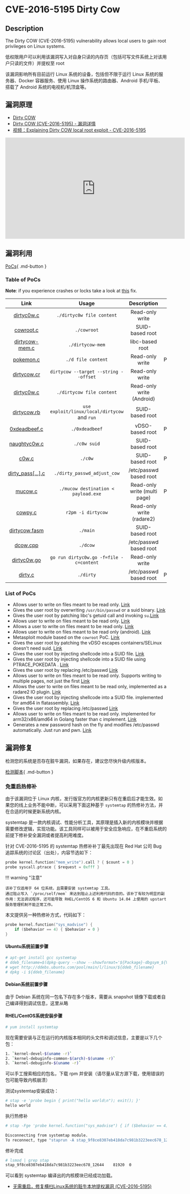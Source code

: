 # CVE-2016-5195 Dirty Cow

## Description

The Dirty COW (CVE-2016-5195) vulnerability allows local users to gain root privileges on Linux systems.

低权限用户可以利用该漏洞写入对自身只读的内存页（包括可写文件系统上对该用户只读的文件）并提权至 root

该漏洞影响所有目前运行 Linux 系统的设备，包括但不限于运行 Linux 系统的服务器、Docker 容器服务、使用 Linux 操作系统的路由器、Android 手机/平板、搭载了 Android 系统的电视机/机顶盒等。

## 漏洞原理

- [Dirty COW](https://dirtycow.ninja/)
- [Dirty COW (CVE-2016-5195) - 漏洞详情](https://github.com/dirtycow/dirtycow.github.io/wiki/VulnerabilityDetails)
- [视频：Explaining Dirty COW local root exploit - CVE-2016-5195](https://www.youtube.com/embed/kEsshExn7aE)

<iframe width="560" height="315" src="https://www.youtube.com/embed/kEsshExn7aE" title="YouTube video player" frameborder="0" allow="accelerometer; autoplay; clipboard-write; encrypted-media; gyroscope; picture-in-picture" allowfullscreen></iframe>

## 漏洞利用

[PoCs](https://github.com/dirtycow/dirtycow.github.io/wiki/PoCs){ .md-button }

### Table of PoCs
**Note**: if you experience crashes or locks take a look at [this](https://github.com/dirtycow/dirtycow.github.io/issues/25#issuecomment-255852675) fix.

| Link | Usage | Description | Family |
|:---:|:---:|:---:|:---:|
| [dirtyc0w.c](https://github.com/dirtycow/dirtycow.github.io/blob/master/dirtyc0w.c) | `./dirtyc0w file content` | Read-only write | /proc/self/mem |
| [cowroot.c](https://gist.github.com/rverton/e9d4ff65d703a9084e85fa9df083c679) | `./cowroot` | SUID-based root | /proc/self/mem |
| [dirtycow-mem.c](https://gist.github.com/scumjr/17d91f20f73157c722ba2aea702985d2) | `./dirtycow-mem` | libc-based root | /proc/self/mem |
| [pokemon.c](https://github.com/dirtycow/dirtycow.github.io/blob/master/pokemon.c) | `./d file content` | Read-only write | PTRACE_POKEDATA |
| [dirtycow.cr](https://github.com/xlucas/dirtycow.cr) | `dirtycow --target --string --offset` | Read-only write | /proc/self/mem |
| [dirtyc0w.c](https://github.com/timwr/CVE-2016-5195) | `./dirtycow file content` | Read-only write (Android) | /proc/self/mem |
| [dirtycow.rb](https://github.com/rapid7/metasploit-framework/pull/7476) | `use exploit/linux/local/dirtycow` and `run` | SUID-based root | /proc/self/mem |
| [0xdeadbeef.c](https://github.com/scumjr/dirtycow-vdso) | `./0xdeadbeef` | vDSO-based root | PTRACE_POKEDATA |
| [naughtyc0w.c](https://gist.github.com/mak/c36136ccdbebf5ecfefd80c0f2ed6747) | `./c0w suid` | SUID-based root | /proc/self/mem |
| [c0w.c](https://gist.github.com/KrE80r/42f8629577db95782d5e4f609f437a54) | `./c0w` | SUID-based root | PTRACE_POKEDATA|
| [dirty_pass[...].c](https://gist.github.com/ngaro/05e084ca638340723b309cd304be77b2) | `./dirty_passwd_adjust_cow` | /etc/passwd based root | /proc/self/mem |
| [mucow.c](https://gist.github.com/chriscz/f1aca56cf15cfb7793db0141c15718cd) | `./mucow destination < payload.exe` | Read-only write (multi page) | PTRACE_POKEDATA |
| [cowpy.c](https://github.com/nowsecure/dirtycow) | `r2pm -i dirtycow` | Read-only write (radare2) | /proc/self/mem |
| [dirtycow.fasm](https://github.com/sivizius/dirtycow.fasm) | `./main` | SUID-based root | /proc/self/mem |
| [dcow.cpp](https://github.com/gbonacini/CVE-2016-5195) | `./dcow` | /etc/passwd based root | /proc/self/mem |
| [dirtyc0w.go](https://github.com/mengzhuo/dirty-cow-golang/blob/master/dirtyc0w.go) | `go run dirtyc0w.go -f=file -c=content` | Read-only write | /proc/self/mem |
| [dirty.c](https://github.com/FireFart/dirtycow/blob/master/dirty.c) | `./dirty` | /etc/passwd based root | PTRACE_POKEDATA |

### List of PoCs

* Allows user to write on files meant to be read only. [Link](https://github.com/dirtycow/dirtycow.github.io/blob/master/dirtyc0w.c)
* Gives the user root by overwriting `/usr/bin/passwd` or a suid binary. [Link](https://gist.github.com/rverton/e9d4ff65d703a9084e85fa9df083c679)
* Gives the user root by patching libc's getuid call and invoking `su`.[Link](https://gist.github.com/scumjr/17d91f20f73157c722ba2aea702985d2)
* Allows user to write on files meant to be read only. [Link](https://github.com/dirtycow/dirtycow.github.io/blob/master/pokemon.c)
* Allows a user to write on files meant to be read only. [Link](https://github.com/xlucas/dirtycow.cr)
* Allows user to write on files meant to be read only (android). [Link](https://github.com/timwr/CVE-2016-5195)
* Metasploit module based on the `cowroot` PoC. [Link](https://github.com/rapid7/metasploit-framework/pull/7476)
* Gives the user root by patching the vDSO escapes containers/SELinux doesn't need suid. [Link](https://github.com/scumjr/dirtycow-vdso)
* Gives the user root by injecting shellcode into a SUID file. [Link](https://gist.github.com/mak/c36136ccdbebf5ecfefd80c0f2ed6747)
* Gives the user root by injecting shellcode into a SUID file using PTRACE_POKEDATA . [Link](https://gist.github.com/KrE80r/42f8629577db95782d5e4f609f437a54)
* Gives the user root by replacing /etc/passwd [Link](https://gist.github.com/ngaro/05e084ca638340723b309cd304be77b2)
* Allows user to write on files meant to be read only. Supports writing to multiple pages, not just the first [Link](https://gist.github.com/chriscz/f1aca56cf15cfb7793db0141c15718cd)
* Allows the user to write on files meant to be read only, implemented as a radare2 IO plugin. [Link](https://github.com/nowsecure/dirtycow)
* Gives the user root by injecting shellcode into a SUID file. implemented for amd64 in flatassembly. [Link](https://github.com/sivizius/dirtycow.fasm)
* Gives the user root by replacing /etc/passwd [Link](https://github.com/gbonacini/CVE-2016-5195)
* Allows user to write on files meant to be read only. implemented for arm32/x86/amd64 in Golang faster than c implement. [Link](https://github.com/mengzhuo/dirty-cow-golang/blob/master/dirtyc0w.go)
* Generates a new password hash on the fly and modifies /etc/passwd automatically. Just run and pwn. [Link](https://github.com/FireFart/dirtycow/blob/master/dirty.c)

## 漏洞修复

检测您的系统是否存在脏牛漏洞，如果存在，建议您尽快升级内核版本。

[检测脚本](https://github.com/dirtycow/dirtycow.github.io/blob/master/dirtyc0w.c){ .md-button }

### 免重启热修补

由于该漏洞位于 Linux 内核，发行版官方的内核更新只有在重启后才能生效。如果您的线上业务不能中断，可以采用下面这种基于 `systemtap` 的热修补方法，并在合适的时候更新系统内核。

systemtap 是一款内核调试、性能分析工具，其原理是插入新的内核模块并根据需要修改逻辑，实现功能。该工具同样可以被用于安全应急响应，在不重启系统的前提下修补安全漏洞或者提高利用难度。

针对 CVE-2016-5195 的 systemtap 热修补补丁最先出现在 Red Hat 公司 Bug 追踪系统的讨论区（出处），内容节选如下：

```c
probe kernel.function("mem_write").call ? { $count = 0 }
probe syscall.ptrace { $request = 0xfff }
```

!!! warning "注意"
    
    该补丁仅适用于 64 位系统，且需要安装 systemtap 工具。
    通过阻止写入 `/proc/self/mem` 来达到阻止上述利用代码的目的。该补丁有较为明显的副作用：无法调试程序，还可能导致 RHEL/CentOS 6 和 Ubuntu 14.04 上使用的 upstart 服务管理机制不能正常工作。

本文提供另一种热修补方式，代码如下：

```c
probe kernel.function("sys_madvise") {
    if ($behavior == 4) { $behavior = 0 }
}
```

#### Ubuntu系统前置步骤

```bash
# apt-get install gcc systemtap
# ddeb_filename=$(dpkg-query --show --showformat='${Package}-dbgsym_${Version}_${Architecture}.ddeb' linux-image-$(uname -r))
# wget http://ddebs.ubuntu.com/pool/main/l/linux/${ddeb_filename}
# dpkg -i ${ddeb_filename}
```

#### Debian系统前置步骤

由于 Debian 系统在同一包名下存在多个版本，需要从 snapshot 镜像下载或者自己编译得到调试信息，这里从略

#### RHEL/CentOS系统安装步骤
```bash
# yum install systemtap
```

现在需要安装与正在运行的内核版本相同的头文件和调试信息，主要是以下几个包：

```bash
1. `kernel-devel-$(uname -r)`
2. `kernel-debuginfo-common-$(arch)-$(uname -r)`
3. `kernel-debuginfo-$(uname -r)`
```

可以手工搜索相应的包名，下载 rpm 并安装（请尽量从官方源下载，使用错误的包可能导致内核崩溃）

测试systemtap安装成功：

```bash
# stap -e 'probe begin { print("hello world\n"); exit(); }'
hello world
```

执行热修补

```bash
# stap -Fge 'probe kernel.function("sys_madvise") { if ($behavior == 4) { $behavior = 0 }}'
 
Disconnecting from systemtap module.
To reconnect, type "staprun -A stap_9f8ce8307eb418da7c981b3223eec678_12644"
```

修补完成

```bash
# lsmod | grep stap
stap_9f8ce8307eb418da7c981b3223eec678_12644    81920  0
```

可以看到 systemtap 编译出的内核模块已经成功加载。


- [无需重启，修复横扫Linux系统的脏牛本地提权漏洞 (CVE-2016-5195)](https://mp.weixin.qq.com/s?__biz=MzIwNDA2NDk5OQ==&mid=2651370571&idx=1&sn=68acf07ca2683a9c98fa52e900d97db3&chksm=8d39c5c3ba4e4cd58c21d0a21ca337ded2132625987e174d286f8d175034267bd09807ea9a11&scene=4#wechat_redirect)